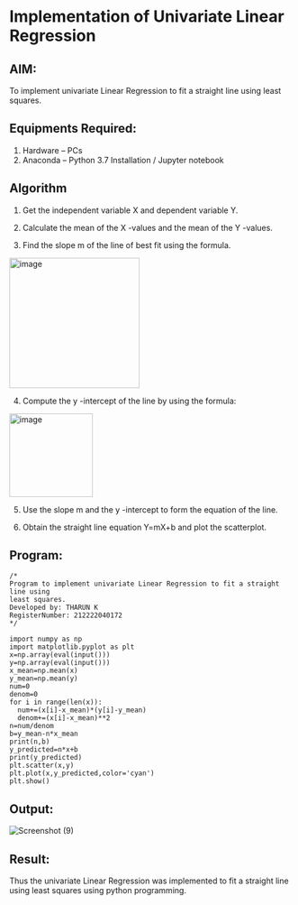 # Implementation of Univariate Linear Regression
## AIM:
To implement univariate Linear Regression to fit a straight line using least squares.

## Equipments Required:
1. Hardware – PCs
2. Anaconda – Python 3.7 Installation / Jupyter notebook

## Algorithm
1. Get the independent variable X and dependent variable Y.

2. Calculate the mean of the X -values and the mean of the Y -values.


3. Find the slope m of the line of best fit using the formula. 
<img width="231" alt="image" src="https://user-images.githubusercontent.com/93026020/192078527-b3b5ee3e-992f-46c4-865b-3b7ce4ac54ad.png">


4. Compute the y -intercept of the line by using the formula:
<img width="148" alt="image" src="https://user-images.githubusercontent.com/93026020/192078545-79d70b90-7e9d-4b85-9f8b-9d7548a4c5a4.png">


5. Use the slope m and the y -intercept to form the equation of the line.


6. Obtain the straight line equation Y=mX+b and plot the scatterplot.

## Program:
```
/*
Program to implement univariate Linear Regression to fit a straight line using
least squares.
Developed by: THARUN K
RegisterNumber: 212222040172
*/

import numpy as np
import matplotlib.pyplot as plt
x=np.array(eval(input()))
y=np.array(eval(input()))
x_mean=np.mean(x)
y_mean=np.mean(y)
num=0
denom=0
for i in range(len(x)):
  num+=(x[i]-x_mean)*(y[i]-y_mean)
  denom+=(x[i]-x_mean)**2
n=num/denom
b=y_mean-n*x_mean
print(n,b)
y_predicted=n*x+b
print(y_predicted)
plt.scatter(x,y)
plt.plot(x,y_predicted,color='cyan')
plt.show()

```

## Output:
![Screenshot (9)](https://github.com/Tharun-1000/Find-the-best-fit-line-using-Least-Squares-Method/assets/135952958/c7b92064-b8d8-436f-a67a-ffed22d0570f)



## Result:
Thus the univariate Linear Regression was implemented to fit a straight line using least squares using python programming.

